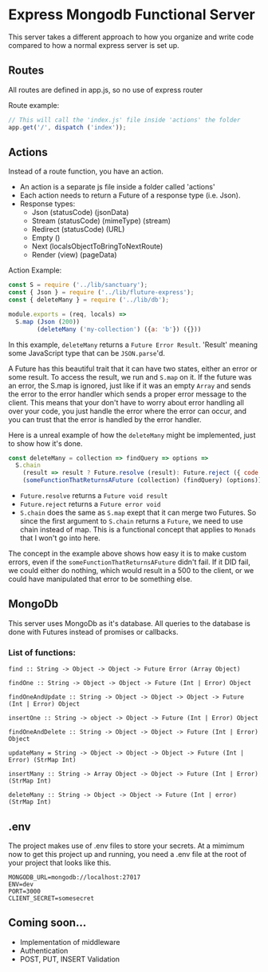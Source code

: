 # Express Mongodb Functional Server

This server takes a different approach to how you organize and write code compared to how a normal express server is set up.


## Routes
All routes are defined in app.js, so no use of express router

Route example:
```JavaScript
// This will call the 'index.js' file inside 'actions' the folder
app.get('/', dispatch ('index')); 
```


## Actions
Instead of a route function, you have an action.
  - An action is a separate js file inside a folder called 'actions'
  - Each action needs to return a Future of a response type (i.e. Json).
  - Response types:
    - Json (statusCode) (jsonData)
    - Stream (statusCode) (mimeType) (stream)
    - Redirect (statusCode) (URL)
    - Empty ()
    - Next (localsObjectToBringToNextRoute)
    - Render (view) (pageData)

Action Example:
```JavaScript
const S = require ('../lib/sanctuary');
const { Json } = require ('../lib/fluture-express');
const { deleteMany } = require ('../lib/db');

module.exports = (req, locals) => 
  S.map (Json (200))
        (deleteMany ('my-collection') ({a: 'b'}) ({}))
```
In this example, `deleteMany` returns a `Future Error Result`. 'Result' meaning some JavaScript type that can be `JSON.parse`'d. 

A Future has this beautiful trait that it can have two states, either an error or some result. To access the result, we run and `S.map` on it. If the future was an error, the S.map is ignored, just like if it was an empty `Array` and sends the error to the error handler which sends a proper error message to the client. This means that your don't have to worry about error handling all over your code, you just handle the error where the error can occur, and you can trust that the error is handled by the error handler.

Here is a unreal example of how the `deleteMany` might be implemented, just to show how it's done.
```JavaScript
const deleteMany = collection => findQuery => options =>
  S.chain
    (result => result ? Future.resolve (result): Future.reject ({ code: 400, message: 'Some error message' }))
    (someFunctionThatReturnsAFuture (collection) (findQuery) (options))
```
- `Future.resolve` returns a `Future void result`
- `Future.reject` returns a `Future error void`
- `S.chain` does the same as `S.map` exept that it can merge two Futures. So since the first argument to `S.chain` returns a `Future`, we need to use chain instead of map. This is a functional concept that applies to `Monads` that I won't go into here.

The concept in the example above shows how easy it is to make custom errors, even if the `someFunctionThatReturnsAFuture` didn't fail. If it DID fail, we could either do nothing, which would result in a 500 to the client, or we could have manipulated that error to be something else.


## MongoDb
This server uses MongoDb as it's database. All queries to the database is done with Futures instead of promises or callbacks.

### List of functions:
```
find :: String -> Object -> Object -> Future Error (Array Object)

findOne :: String -> Object -> Object -> Future (Int | Error) Object

findOneAndUpdate :: String -> Object -> Object -> Object -> Future (Int | Error) Object

insertOne :: String -> object -> Object -> Future (Int | Error) Object

findOneAndDelete :: String -> Object -> Object -> Future (Int | Error) Object

updateMany = String -> Object -> Object -> Object -> Future (Int | Error) (StrMap Int)

insertMany :: String -> Array Object -> Object -> Future (Int | Error) (StrMap Int)

deleteMany :: String -> Object -> Object -> Future (Int | error) (StrMap Int)
```

## .env
The project makes use of .env files to store your secrets. At a mimimum now to get this project up and running, you need a .env file at the root of your project that looks like this.
```
MONGODB_URL=mongodb://localhost:27017
ENV=dev
PORT=3000
CLIENT_SECRET=somesecret
```

## Coming soon...
- Implementation of middleware
- Authentication
- POST, PUT, INSERT Validation
